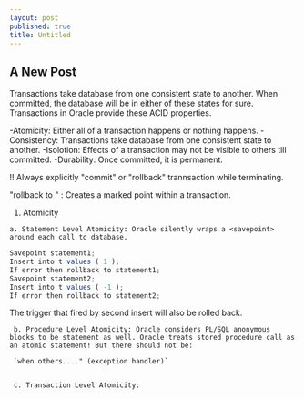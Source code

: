 ```yaml
---
layout: post
published: true
title: Untitled
---
```

## A New Post


Transactions take database from one consistent state to another. When committed, the database will be in either of these states for sure. Transactions in Oracle provide these ACID properties.

-Atomicity: Either all of a transaction happens or nothing happens.
-Consistency: Transactions take database from one consistent state to another.
-Isolotion: Effects of a transaction may not be visible to others till committed.
-Durability: Once committed, it is permanent.

!! Always explicitly "commit" or "rollback" trannsaction while terminating.

"rollback to <savepoint>" : Creates a marked point within a transaction.
  
  1. Atomicity
 
 	a. Statement Level Atomicity: Oracle silently wraps a <savepoint> around each call to database.
  
  ```javascript
Savepoint statement1;
Insert into t values ( 1 );
If error then rollback to statement1;
Savepoint statement2;
Insert into t values ( -1 );
If error then rollback to statement2;
```

The trigger that fired by second insert will also be rolled back.
	
     b. Procedure Level Atomicity: Oracle considers PL/SQL anonymous blocks to be statement as well. Oracle treats stored procedure call as an atomic statement! But there should not be:
     
     `when others...." (exception handler)`
    
     
     c. Transaction Level Atomicity:
